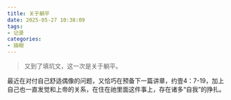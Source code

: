 ```yaml
---
title: 关于躺平
date: 2025-05-27 10:38:09
tags:
- 记录
categories:
- 插眼
---
```


> 又到了填坑文，这一次是关于躺平。


最近在对付自己舒适偶像的问题，又恰巧在预备下一篇讲章，约壹4：7-19，加上自己也一直发觉和上帝的关系，在住在祂里面这件事上，存在诸多“自我”的挣扎。
